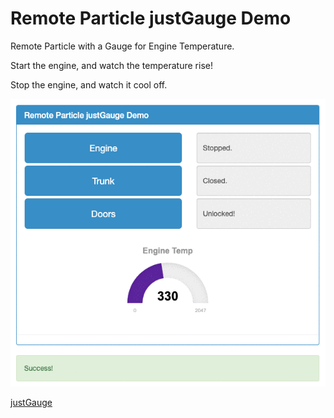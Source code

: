 Remote Particle justGauge Demo
===========================

Remote Particle with a Gauge for Engine Temperature.

Start the engine, and watch the temperature rise!

Stop the engine, and watch it cool off.

![justgauge](gauge.gif)

[justGauge](http://justgage.com)
